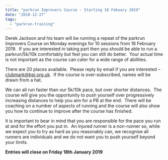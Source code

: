 ```yaml
---
title: "parkrun Improvers Course - Starting 18 Febuary 2019"
date: "2018-12-27"
tags: 
  - "parkrun-training"
---
```


Derek Jackson and his team will be running a repeat of the parkrun Improvers Course on Monday evenings for 10 sessions from 18 February 2019.  If you are interested in taking part then you should be able to run a parkrun/5k/10k comfortably but feel you can still do better.  Your actual time is not important as the course can cater for a wide range of abilities. 

There are 20 places available.  Please reply by email if you are interested – clubmark@bpj.org.uk.  If the course is over-subscribed, names will be drawn from a hat.

We can all run faster than our 5k/10k pace, but over shorter distances.  The course will give you the opportunity to push yourself over progressively increasing distances to help you aim for a PB at the end.  There will be coaching on a number of aspects of running and the course will also show you how to continue to improve after the course has finished.

It is important to bear in mind that you are responsible for the pace you run at and for the effort you put in.  An injured runner is a non-runner so, while we expect you to try as hard as you reasonably can, we recognise all runners are individuals and we do not want you to push yourself beyond your limits.

**Entries will close on Friday 18th January 2019**
